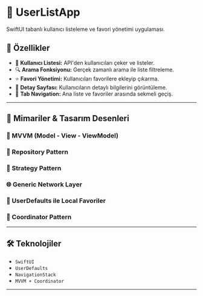 # 👥 UserListApp

SwiftUI tabanlı kullanıcı listeleme ve favori yönetimi uygulaması.

## 📱 Özellikler

- 🔄 **Kullanıcı Listesi:** API'den kullanıcıları çeker ve listeler.
- 🔍 **Arama Fonksiyonu:** Gerçek zamanlı arama ile liste filtreleme.
- ⭐ **Favori Yönetimi:** Kullanıcıları favorilere ekleyip çıkarma.
- 👤 **Detay Sayfası:** Kullanıcıların detaylı bilgilerini görüntüleme.
- 🔁 **Tab Navigation:** Ana liste ve favoriler arasında sekmeli geçiş.

---

## 🧱 Mimariler & Tasarım Desenleri

### 🧩 MVVM (Model - View - ViewModel)

### 🧰 Repository Pattern

### 🧠 Strategy Pattern

### 🌐 Generic Network Layer

### 🧲 UserDefaults ile Local Favoriler

### 🧭 Coordinator Pattern

---

## 🛠️ Teknolojiler

- `SwiftUI`
- `UserDefaults`
- `NavigationStack`
- `MVVM + Coordinator`

---
